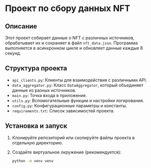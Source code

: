 # Проект по сбору данных NFT

## Описание

Этот проект собирает данные о NFT с различных источников, обрабатывает их и сохраняет в файл `nft_data.json`. Программа выполняется в асинхронном цикле и обновляет данные каждые 8 секунд.

## Структура проекта

- `api_clients.py`: Клиенты для взаимодействия с различными API.
- `data_aggregator.py`: Класс `DataAggregator`, который объединяет данные из разных источников.
- `main.py`: Точка входа в приложение.
- `utils.py`: Вспомогательные функции и настройки логирования.
- `config.py`: Конфигурационные параметры и константы.
- `requirements.txt`: Список зависимостей проекта.

## Установка и запуск

1. Клонируйте репозиторий или скопируйте файлы проекта в отдельную директорию.
2. Создайте виртуальное окружение (рекомендуется):

   ```bash
   python -m venv venv
   ```
